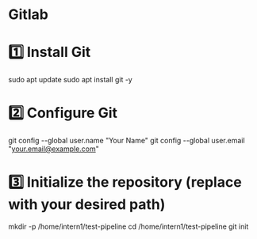 # Gitlab
# 1️⃣ Install Git

sudo apt update
sudo apt install git -y

# 2️⃣ Configure Git

git config --global user.name "Your Name"
git config --global user.email "your.email@example.com"

# 3️⃣ Initialize the repository (replace with your desired path)

mkdir -p /home/intern1/test-pipeline
cd /home/intern1/test-pipeline
git init


